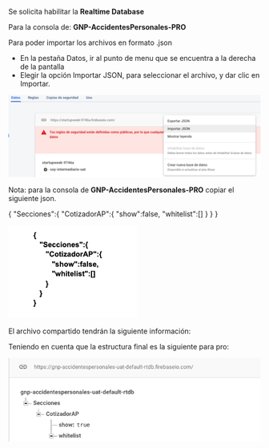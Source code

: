 Se solicita habilitar la **Realtime Database**

Para la consola de: **GNP-AccidentesPersonales-PRO**

Para poder importar los archivos en formato .json
- En la pestaña Datos, ir al punto de menu que se encuentra a la derecha de la pantalla
- Elegir la opción Importar JSON, para seleccionar el archivo, y dar clic en Importar.

![](imagenes/importarjson.png)

Nota: para la consola de **GNP-AccidentesPersonales-PRO** copiar el siguiente json.

{
   "Secciones":{
      "CotizadorAP":{
         "show":false,
         "whitelist":[]
      }
   }
}

![](imagenes/base.png)

El archivo compartido tendrán la siguiente información:

Teniendo en cuenta que la estructura final es la siguiente para pro:

![](imagenes/realtime.png)


